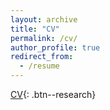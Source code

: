 ```yaml
---
layout: archive
title: "CV"
permalink: /cv/
author_profile: true
redirect_from:
  - /resume
---
```



[CV](https://github.com/aantonelli94/CV/blob/main/CV.pdf){: .btn--research}